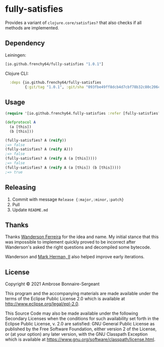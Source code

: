 # fully-satisfies

Provides a variant of `clojure.core/satisfies?` that also checks if all methods are implemented.

## Dependency

Leiningen:

```clojure
[io.github.frenchy64/fully-satisfies "1.0.1"]
```

Clojure CLI:

```clojure
  :deps {io.github.frenchy64/fully-satisfies 
         {:git/tag "1.0.1", :git/sha "093fbe49ff8dcb4d7cbf78b32c80c206c36ac840"}}
```

## Usage

```clojure
(require '[io.github.frenchy64.fully-satisfies :refer [fully-satisfies?]])

(defprotocol A
  (a [this])
  (b [this]))

(fully-satisfies? A (reify))
;=> false
(fully-satisfies? A (reify A)))
;=> false
(fully-satisfies? A (reify A (a [this]))))
;=> false
(fully-satisfies? A (reify A (a [this]) (b [this]))))
;=> true
```

## Releasing

1. Commit with message `Release {:major,:minor,:patch}`
2. Pull
3. Update `README.md`

## Thanks

Thanks [Wanderson Ferreira](https://github.com/wandersoncferreira) for the idea and name. My initial stance that this was impossible to implement quickly proved to be incorrect after Wanderson's asked the right questions and decompiled some bytecode.

Wanderson and [Mark Herman, II](https://github.com/turbodog99) also helped improve early iterations.

## License

Copyright © 2021 Ambrose Bonnaire-Sergeant

This program and the accompanying materials are made available under the
terms of the Eclipse Public License 2.0 which is available at
http://www.eclipse.org/legal/epl-2.0.

This Source Code may also be made available under the following Secondary
Licenses when the conditions for such availability set forth in the Eclipse
Public License, v. 2.0 are satisfied: GNU General Public License as published by
the Free Software Foundation, either version 2 of the License, or (at your
option) any later version, with the GNU Classpath Exception which is available
at https://www.gnu.org/software/classpath/license.html.
